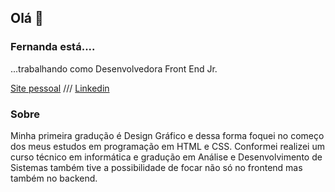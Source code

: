 ## Olá  👋

### Fernanda está.... 

...trabalhando como Desenvolvedora Front End Jr.

[Site pessoal](https://esteves-esta.github.io/) ///
[Linkedin](https://linkedin.com/in/fernanda-e-48086a182)

### Sobre

Minha primeira gradução é Design Gráfico e dessa forma foquei no começo dos meus estudos em programação em HTML e CSS. Conformei realizei um curso técnico em informática e gradução em Análise e Desenvolvimento de Sistemas também tive a possibilidade de focar não só no frontend mas também no backend.


